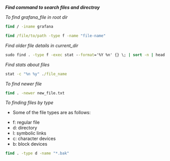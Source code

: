 **_Find command to search files and directroy_**

_To find grafana_file in root dir_
```cmd
find / -iname grafana
```
```cmd
find /file/to/path -type f -name "file-name"
```

_Find older file details in current_dir_

```cmd
sudo find . -type f -exec stat --format='%Y %n' {} \; | sort -n | head -n 1
```
_Find stats about files_

```cmd
stat -c "%n %y" ./file_name
```

_To find newer file_

```cmd
find . -newer new_file.txt
```

_To finding files by type_

- Some of the file types are as follows:
* f: regular file
* d: directory
* l: symbolic links
* c: character devices
* b: block devices
```cmd
find . -type d -name "*.bak"
```


